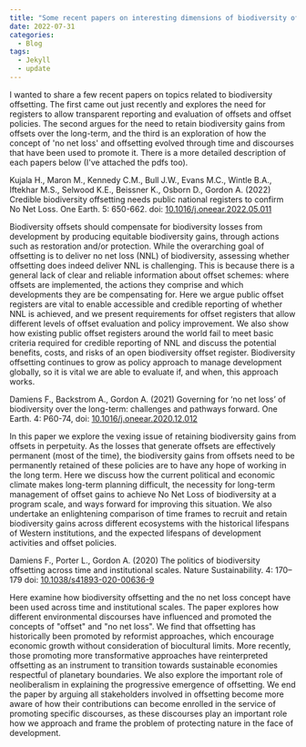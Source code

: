 ```yaml
---
title: "Some recent papers on interesting dimensions of biodiversity offsetting"
date: 2022-07-31
categories:
  - Blog
tags:
  - Jekyll
  - update
---
```


I wanted to share a few recent papers on topics related to biodiversity offsetting. The first came out just recently and explores the need for registers to allow transparent reporting and evaluation of offsets and offset policies. The second argues for the need to retain biodiversity gains from offsets over the long-term, and the third is an exploration of how the concept of 'no net loss' and offsetting evolved through time and discourses that have been used to promote it. There is a more detailed description of each papers below (I've attached the pdfs too).


Kujala H., Maron M., Kennedy C.M., Bull J.W., Evans M.C., Wintle B.A., Iftekhar M.S., Selwood K.E., Beissner K., Osborn D., Gordon A. (2022) Credible biodiversity offsetting needs public national registers to confirm No Net Loss. One Earth. 5: 650-662. doi: [10.1016/j.oneear.2022.05.011](https://doi.org/10.1016/j.oneear.2022.05.011)

Biodiversity offsets should compensate for biodiversity losses from development by producing equitable biodiversity gains, through actions such as restoration and/or protection. While the overarching goal of offsetting is to deliver no net loss (NNL) of biodiversity, assessing whether offsetting does indeed deliver NNL is challenging. This is because there is a general lack of clear and reliable information about offset schemes: where offsets are implemented, the actions they comprise and which developments they are be compensating for. Here we argue public offset registers are vital to enable accessible and credible reporting of whether NNL is achieved, and we present requirements for offset registers that allow different levels of offset evaluation and policy improvement. We also show how existing public offset registers around the world fail to meet basic criteria required for credible reporting of NNL and discuss the potential benefits, costs, and risks of an open biodiversity offset register. Biodiversity offsetting continues to grow as policy approach to manage development globally, so it is vital we are able to evaluate if, and when, this approach works.


Damiens F., Backstrom A., Gordon A. (2021) Governing for ‘no net loss’ of biodiversity over the long-term: challenges and pathways forward. One Earth. 4: P60-74, doi: [10.1016/j.oneear.2020.12.012](https://doi.org/10.1016/j.oneear.2020.12.012)

In this paper we explore the vexing issue of retaining biodiversity gains from offsets in perpetuity. As the losses that generate offsets are effectively permanent (most of the time), the biodiversity gains from offsets need to be permanently retained of these policies are to have any hope of working in the long term. Here we discuss how the current political and economic climate makes long-term planning difficult, the necessity for long-term management of offset gains to achieve No Net Loss of biodiversity at a program scale, and ways forward for improving this situation. We also undertake an enlightening  comparison of time frames to recruit and retain biodiversity gains across different ecosystems with the historical lifespans of Western institutions, and the expected lifespans of development activities and offset policies.


Damiens F., Porter L., Gordon A. (2020) The politics of biodiversity offsetting across time and institutional scales. Nature Sustainability. 4: 170–179 doi: [10.1038/s41893-020-00636-9](https://www.nature.com/articles/s41893-020-00636-9)

Here examine how biodiversity offsetting and the no net loss concept have been used across time and institutional scales. The paper explores how different environmental discourses have influenced and promoted the concepts of "offset" and "no net loss". We find that offsetting has historically been promoted by reformist approaches, which encourage economic growth without consideration of biocultural limits. More recently, those promoting more transformative approaches have reinterpreted offsetting as an instrument to transition towards sustainable economies respectful of planetary boundaries. We also explore the important role of neoliberalism in explaining the progressive emergence of offsetting. We end the paper by arguing all stakeholders involved in offsetting become more aware of how their contributions can become enrolled in the service of promoting specific discourses, as these discourses play an important role how we approach and frame the problem of protecting nature in the face of development.